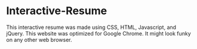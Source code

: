 # Interactive-Resume

This interactive resume was made using CSS, HTML, Javascript, and jQuery. This website was optimized for Google Chrome. It might look 
funky on any other web browser.
